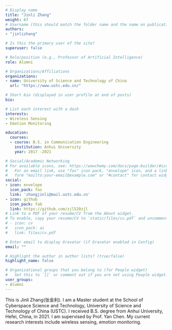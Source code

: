 ```yaml
---
# Display name
title: "Jinli Zhang"
weight: 67
# Username (this should match the folder name and the name on publications)
authors:
- "jinlizhang"

# Is this the primary user of the site?
superuser: false

# Role/position (e.g., Professor of Artificial Intelligence)
role: Alumni

# Organizations/Affiliations
organizations:
- name: University of Science and Technology of China
  url: "https://www.ustc.edu.cn/"

# Short bio (displayed in user profile at end of posts)
bio: 

# List each interest with a dash
interests:
- Wireless Sensing
- Emotion Monitoring

education:
  courses:
  - course: B.S. in Communication Engineering
    institution: Anhui University
    year: 2017 -2021

# Social/Academic Networking
# For available icons, see: https://wowchemy.com/docs/page-builder/#icons
#   For an email link, use "fas" icon pack, "envelope" icon, and a link in the
#   form "mailto:your-email@example.com" or "#contact" for contact widget.
social:
- icon: envelope
  icon_pack: fas
  link: 'zhangjinli@mail.ustc.edu.cn'
- icon: github
  icon_pack: fab
  link: https://github.com/zjl520zjl
# Link to a PDF of your resume/CV from the About widget.
# To enable, copy your resume/CV to `static/files/cv.pdf` and uncomment the lines below.
# - icon: cv
#   icon_pack: ai
#   link: files/cv.pdf

# Enter email to display Gravatar (if Gravatar enabled in Config)
email: ""

# Highlight the author in author lists? (true/false)
highlight_name: false

# Organizational groups that you belong to (for People widget)
#   Set this to `[]` or comment out if you are not using People widget.
user_groups:
- Alumni
---
```

This is Jinli Zhang(张金利). I am a Master student at the School of Cyberspace Science and Technology, University of Science and Technology of China (USTC). I received B.S. degree from Anhui University, Hefei, China, in 2021. I am supervised by Prof. Yan Chen. My current research interests include wireless sensing, emotion monitoring.